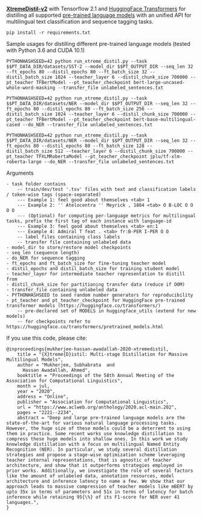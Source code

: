 [**XtremeDistil-v2**](https://github.com/MSR-LIT/XtremeDistil/tree/master/XtremeDistil-v2) with Tensorflow 2.1 and [HuggingFace Transformers](https://huggingface.co/transformers) for distilling all supported [pre-trained language models](https://huggingface.co/transformers/pretrained_models.html) with an unified API for multilingual text classification and sequence tagging tasks.

```pip install -r requirements.txt```

Sample usages for distilling different pre-trained language models (tested with Python 3.6 and CUDA 10.1)

```PYTHONHASHSEED=42 python run_xtreme_distil.py --task $$PT_DATA_DIR/datasets/SST-2 --model_dir $$PT_OUTPUT_DIR --seq_len 32 --ft_epochs 80 --distil_epochs 80 --ft_batch_size 32 --distil_batch_size 1024 --teacher_layer 6 --distil_chunk_size 700000 --pt_teacher TFBertModel --pt_teacher_checkpoint bert-large-uncased-whole-word-masking --transfer_file unlabeled_sentences.txt```

```PYTHONHASHSEED=42 python run_xtreme_distil.py --task $$PT_DATA_DIR/datasets/NER --model_dir $$PT_OUTPUT_DIR --seq_len 32 --ft_epochs 80 --distil_epochs 80 --ft_batch_size 256 --distil_batch_size 1024 --teacher_layer 6 --distil_chunk_size 700000 --pt_teacher TFBertModel --pt_teacher_checkpoint bert-base-multilingual-cased --do_NER --transfer_file unlabeled_sentences.txt```

```PYTHONHASHSEED=42 python run_xtreme_distil.py --task $$PT_DATA_DIR/datasets/NER --model_dir $$PT_OUTPUT_DIR --seq_len 32 --ft_epochs 80 --distil_epochs 80 --ft_batch_size 128 --distil_batch_size 512 --teacher_layer 6 --distil_chunk_size 700000 --pt_teacher TFXLMRobertaModel --pt_teacher_checkpoint jplu/tf-xlm-roberta-large --do_NER --transfer_file unlabeled_sentences.txt```

Arguments

```- refer to code for detailed arguments
- task folder contains
	-- train/dev/test '.tsv' files with text and classification labels / token-wise tags (space-separated)
	--- Example 1: feel good about themselves <tab> 1
	--- Example 2: '' Atelocentra '' Meyrick , 1884 <tab> O B-LOC O O O O
	--- (Optional) for computing per-language metrics for multilingual tasks, prefix the first tag of each instance with language-id
	--- Example 3: feel good about themselves <tab> en:1
	--- Example 4: Admiral T feat . <tab> fr:B-PER I-PER O O
	-- label files containing class labels
	-- transfer file containing unlabeled data
- model_dir to store/restore model checkpoints
- seq_len (sequence length)
- do_NER for sequence tagging
- ft_epochs and ft_batch_size for fine-tuning teacher model
- distil_epochs and distil_batch_size for training student model
- teacher_layer for intermediate teacher representation to distill from
- distil_chunk_size for partitioning transfer data (reduce if OOM)
- transfer_file containing unlabeled data
- PYTHONHASHSEED to seed random number generators for reproducibility
- pt_teacher and pt_teacher_checkpoint for HuggingFace pre-trained transformer models (https://huggingface.co/transformers/)
	-- pre-declared set of MODELS in huggingface_utils (extend for new models)
	-- for checkpoints refer to https://huggingface.co/transformers/pretrained_models.html
```

If you use this code, please cite:
```
@inproceedings{mukherjee-hassan-awadallah-2020-xtremedistil,
    title = "{X}treme{D}istil: Multi-stage Distillation for Massive Multilingual Models",
    author = "Mukherjee, Subhabrata  and
      Hassan Awadallah, Ahmed",
    booktitle = "Proceedings of the 58th Annual Meeting of the Association for Computational Linguistics",
    month = jul,
    year = "2020",
    address = "Online",
    publisher = "Association for Computational Linguistics",
    url = "https://www.aclweb.org/anthology/2020.acl-main.202",
    pages = "2221--2234",
    abstract = "Deep and large pre-trained language models are the state-of-the-art for various natural language processing tasks. However, the huge size of these models could be a deterrent to using them in practice. Some recent works use knowledge distillation to compress these huge models into shallow ones. In this work we study knowledge distillation with a focus on multilingual Named Entity Recognition (NER). In particular, we study several distillation strategies and propose a stage-wise optimization scheme leveraging teacher internal representations, that is agnostic of teacher architecture, and show that it outperforms strategies employed in prior works. Additionally, we investigate the role of several factors like the amount of unlabeled data, annotation resources, model architecture and inference latency to name a few. We show that our approach leads to massive compression of teacher models like mBERT by upto 35x in terms of parameters and 51x in terms of latency for batch inference while retaining 95{\%} of its F1-score for NER over 41 languages.",
}
```

